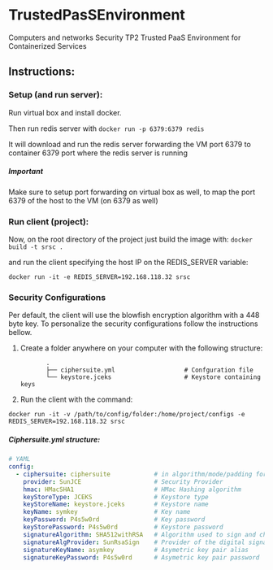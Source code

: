 # TrustedPasSEnvironment
Computers and networks Security TP2 Trusted PaaS Environment for Containerized Services


## Instructions:

### Setup (and run server):

Run virtual box and install docker.

Then run redis server with ```docker run -p 6379:6379 redis```

It will download and run the redis server forwarding the VM port 6379 to container 6379 port where the redis server is running


##### Important
Make sure to setup port forwarding on virtual box as well, to map the port 6379 of the host to the VM (on 6379 as well)

### Run client (project):

Now, on the root directory of the project just build the image with:
``docker build -t srsc .``

and run the client specifying the host IP on the REDIS_SERVER variable:

``docker run -it -e REDIS_SERVER=192.168.118.32 srsc``

### Security Configurations

Per default, the client will use the blowfish encryption algorithm with a 448 byte key.
To personalize the security configurations follow the instructions bellow.

1. Create a folder anywhere on your computer with the following structure:
   
              .
              ├── ciphersuite.yml                   # Confguration file
              └── keystore.jceks                    # Keystore containing keys              

2. Run the client with the command:

````docker run -it -v /path/to/config/folder:/home/project/configs -e REDIS_SERVER=192.168.118.32 srsc````

##### Ciphersuite.yml structure:

``` yaml
# YAML
config:
  - ciphersuite: ciphersuite            # in algorithm/mode/padding format example: (blowfish/ECB/PKCS5Padding)
    provider: SunJCE                    # Security Provider
    hmac: HMacSHA1                      # HMac Hashing algorithm
    keyStoreType: JCEKS                 # Keystore type
    keyStoreName: keystore.jceks        # Keystore name
    keyName: symkey                     # Key name
    keyPassword: P4s5w0rd               # Key password
    keyStorePassword: P4s5w0rd          # Keystore password
    signatureAlgorithm: SHA512withRSA   # Algorithm used to sign and check authenticity
    signatureAlgProvider: SunRsaSign    # Provider of the digital signature algorithm
    signatureKeyName: asymkey           # Asymetric key pair alias
    signatureKeyPassword: P4s5w0rd      # Asymetric key pair password
```
